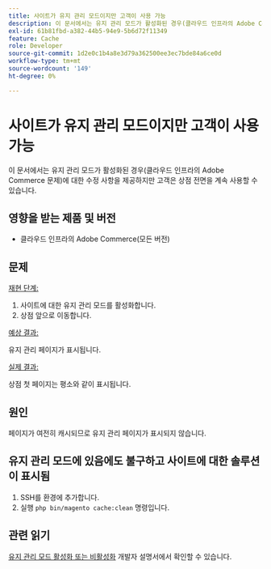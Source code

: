 ```yaml
---
title: 사이트가 유지 관리 모드이지만 고객이 사용 가능
description: 이 문서에서는 유지 관리 모드가 활성화된 경우(클라우드 인프라의 Adobe Commerce 문제)에 대한 수정 사항을 제공하지만 고객은 상점 전면을 계속 사용할 수 있습니다.
exl-id: 61b81fbd-a382-44b5-94e9-5b6d72f11349
feature: Cache
role: Developer
source-git-commit: 1d2e0c1b4a8e3d79a362500ee3ec7bde84a6ce0d
workflow-type: tm+mt
source-wordcount: '149'
ht-degree: 0%

---
```


# 사이트가 유지 관리 모드이지만 고객이 사용 가능

이 문서에서는 유지 관리 모드가 활성화된 경우(클라우드 인프라의 Adobe Commerce 문제)에 대한 수정 사항을 제공하지만 고객은 상점 전면을 계속 사용할 수 있습니다.

## 영향을 받는 제품 및 버전

* 클라우드 인프라의 Adobe Commerce(모든 버전)

## 문제

<u>재현 단계:</u>

1. 사이트에 대한 유지 관리 모드를 활성화합니다.
1. 상점 앞으로 이동합니다.

<u>예상 결과:</u>

유지 관리 페이지가 표시됩니다.

<u>실제 결과:</u>

상점 첫 페이지는 평소와 같이 표시됩니다.

## 원인

페이지가 여전히 캐시되므로 유지 관리 페이지가 표시되지 않습니다.

## 유지 관리 모드에 있음에도 불구하고 사이트에 대한 솔루션이 표시됨

1. SSH를 환경에 추가합니다.
1. 실행 `php bin/magento cache:clean` 명령입니다.

## 관련 읽기

[유지 관리 모드 활성화 또는 비활성화](https://devdocs.magento.com/guides/v2.3/install-gde/install/cli/install-cli-subcommands-maint.html) 개발자 설명서에서 확인할 수 있습니다.
